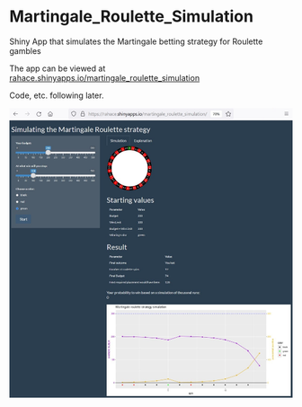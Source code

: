 # Martingale_Roulette_Simulation
Shiny App that simulates the Martingale betting strategy for Roulette gambles

The app can be viewed at [rahace.shinyapps.io/martingale_roulette_simulation](https://rahace.shinyapps.io/martingale_roulette_simulation/)

Code, etc. following later.

![screenshot of martingale simulation app](https://github.com/staehlo/Martingale_Roulette_Simulation/blob/main/screenshot_for_readme.jpg)
